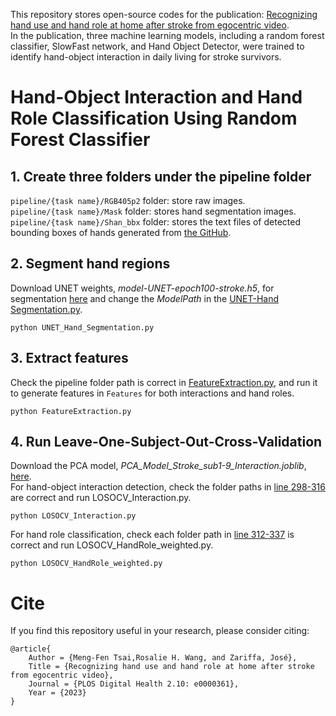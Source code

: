 This repository stores open-source codes for the publication: [Recognizing hand use and hand role at home after stroke from egocentric video](https://journals.plos.org/digitalhealth/article?id=10.1371/journal.pdig.0000361).  
In the publication, three machine learning models, including a random forest classifier, SlowFast network, and Hand Object Detector, were trained to identify hand-object interaction in daily living for stroke survivors.  

# Hand-Object Interaction and Hand Role Classification Using Random Forest Classifier  
## 1. Create three folders under the pipeline folder
`pipeline/{task name}/RGB405p2` folder: store raw images.  
`pipeline/{task name}/Mask` folder: stores hand segmentation images.  
`pipeline/{task name}/Shan_bbx` folder: stores the text files of detected bounding boxes of hands generated from [the GitHub](https://github.com/mft2023/hand-object-detector).  

## 2. Segment hand regions
Download UNET weights, _model-UNET-epoch100-stroke.h5_, for segmentation [here](https://drive.google.com/drive/folders/149ZD2eIGfj0Z4Crf4vAhN4Vu5URR70i4?usp=drive_link) and change the _ModelPath_ in the [UNET-Hand Segmentation.py](https://github.com/mft2023/Random-Forest-Classifier/blob/main/UNET-Hand%20Segmentation.py).
```
python UNET_Hand_Segmentation.py
```
## 3. Extract features  
Check the pipeline folder path is correct in [FeatureExtraction.py](https://github.com/mft2023/main/blob/Rondom-Forest-Classifier/FeatureExtraction.py), and run it to generate features in `Features` for both interactions and hand roles.
```
python FeatureExtraction.py
```
## 4. Run Leave-One-Subject-Out-Cross-Validation
Download the PCA model, _PCA_Model_Stroke_sub1-9_Interaction.joblib_, [here](https://drive.google.com/drive/folders/149ZD2eIGfj0Z4Crf4vAhN4Vu5URR70i4?usp=drive_link).  
For hand-object interaction detection, check the folder paths in [line 298-316](https://github.com/mft2023/Random-Forest-Classifier/blob/ec97f33b6e85b64076c96f30b744f1ad7df7df60/LOSOCV_Interaction.py#L298C1-L298C1) are correct and run LOSOCV_Interaction.py.
```
python LOSOCV_Interaction.py
```
For hand role classification, check each folder path in [line 312-337](https://github.com/mft2023/Random-Forest-Classifier/blob/ec97f33b6e85b64076c96f30b744f1ad7df7df60/LOSOCV_HandRole_weighted.py#L312C1-L312C1) is correct and run LOSOCV_HandRole_weighted.py.
```
python LOSOCV_HandRole_weighted.py
```

# Cite
If you find this repository useful in your research, please consider citing:
```
@article{
    Author = {Meng-Fen Tsai,Rosalie H. Wang, and Zariffa, José},
    Title = {Recognizing hand use and hand role at home after stroke from egocentric video},
    Journal = {PLOS Digital Health 2.10: e0000361},
    Year = {2023}
}
```
